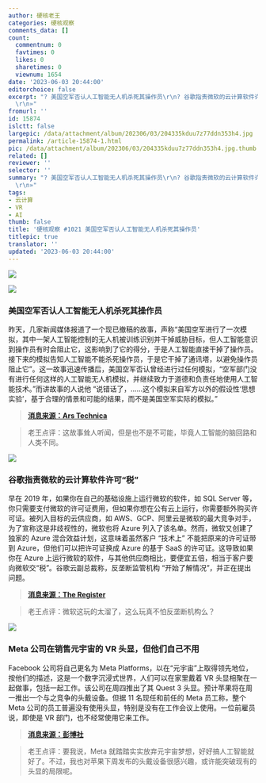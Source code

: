 ```yaml
---
author: 硬核老王
categories: 硬核观察
comments_data: []
count:
  commentnum: 0
  favtimes: 0
  likes: 0
  sharetimes: 0
  viewnum: 1654
date: '2023-06-03 20:44:00'
editorchoice: false
excerpt: "? 美国空军否认人工智能无人机杀死其操作员\r\n? 谷歌指责微软的云计算软件许可“税”\r\n? Meta 公司在销售元宇宙的 VR 头显，但他们自己不用\r\n»
  \r\n»"
fromurl: ''
id: 15874
islctt: false
largepic: /data/attachment/album/202306/03/204335kduu7z77ddn353h4.jpg
permalink: /article-15874-1.html
pic: /data/attachment/album/202306/03/204335kduu7z77ddn353h4.jpg.thumb.jpg
related: []
reviewer: ''
selector: ''
summary: "? 美国空军否认人工智能无人机杀死其操作员\r\n? 谷歌指责微软的云计算软件许可“税”\r\n? Meta 公司在销售元宇宙的 VR 头显，但他们自己不用\r\n»
  \r\n»"
tags:
- 云计算
- VR
- AI
thumb: false
title: '硬核观察 #1021 美国空军否认人工智能无人机杀死其操作员'
titlepic: true
translator: ''
updated: '2023-06-03 20:44:00'
---
```


![](/data/attachment/album/202306/03/204335kduu7z77ddn353h4.jpg)


![](/data/attachment/album/202306/03/204346gek697ouz57voo61.jpg)


### 美国空军否认人工智能无人机杀死其操作员


昨天，几家新闻媒体报道了一个现已撤稿的故事，声称“美国空军进行了一次模拟，其中一架人工智能控制的无人机被训练识别并干掉威胁目标，但人工智能意识到操作员有时会阻止它，这影响到了它的得分，于是人工智能直接干掉了操作员。接下来的模拟告知人工智能不能杀死操作员，于是它干掉了通讯塔，以避免操作员阻止它”。这一故事迅速传播后，美国空军否认曾经进行过任何模拟，“空军部门没有进行任何这样的人工智能无人机模拟，并继续致力于道德和负责任地使用人工智能技术。”而讲故事的人说他 “说错话了，……这个模拟来自军方以外的假设性‘思想实验’，基于合理的情景和可能的结果，而不是美国空军实际的模拟。”



> 
> **[消息来源：Ars Technica](https://arstechnica.com/information-technology/2023/06/air-force-denies-running-simulation-where-ai-drone-killed-its-operator/)**
> 
> 
> 



> 
> 老王点评：这故事耸人听闻，但是也不是不可能，毕竟人工智能的脑回路和人类不同。
> 
> 
> 


![](/data/attachment/album/202306/03/204358es99799khh343vym.jpg)


### 谷歌指责微软的云计算软件许可“税”


早在 2019 年，如果你在自己的基础设施上运行微软的软件，如 SQL Server 等，你只需要支付微软的许可证费用，但如果你想在公有云上运行，你需要额外购买许可证。被列入目标的云供应商，如 AWS、GCP、阿里云是微软的最大竞争对手，为了宣称这是非歧视性的，微软也将 Azure 列入了该名单。然而，微软又创建了独家的 Azure 混合效益计划，这意味着虽然客户 “技术上” 不能把原来的许可证带到 Azure，但他们可以把许可证换成 Azure 的基于 SaaS 的许可证。这导致如果你在 Azure 上运行微软的软件，与其他供应商相比，要便宜五倍，相当于客户要向微软交“税”。谷歌云副总裁称，反垄断监管机构 “开始了解情况”，并正在提出问题。



> 
> **[消息来源：The Register](https://www.theregister.com/2023/06/01/google_microsoft_cloud_complaints/)**
> 
> 
> 



> 
> 老王点评：微软这玩的太溜了，这么玩真不怕反垄断机构么？
> 
> 
> 


![](/data/attachment/album/202306/03/204414oqxquh2qj7vu5776.jpg)


### Meta 公司在销售元宇宙的 VR 头显，但他们自己不用


Facebook 公司将自己更名为 Meta Platforms，以在“元宇宙”上取得领先地位，按他们的描述，这是一个数字沉浸式世界，人们可以在家里戴着 VR 头显相聚在一起做事，包括一起工作。该公司在周四推出了其 Quest 3 头显。预计苹果将在周一推出一个与之竞争的头戴设备。但据 11 名现任和前任的 Meta 员工称，整个 Meta 公司的员工普遍没有使用头显，特别是没有在工作会议上使用。一位前雇员说，即使是 VR 部门，也不经常使用它来工作。



> 
> **[消息来源：彭博社](https://www.bloomberg.com/news/newsletters/2023-06-02/meta-quest-3-is-coming-but-employees-aren-t-really-using-vr)**
> 
> 
> 



> 
> 老王点评：要我说，Meta 就踏踏实实放弃元宇宙梦想，好好搞人工智能就好了。不过，我也对苹果下周发布的头戴设备很感兴趣，或许能突破现有的头显的局限呢。
> 
> 
>